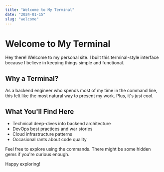 ```yaml
---
title: "Welcome to My Terminal"
date: "2024-01-15"
slug: "welcome"
---
```


# Welcome to My Terminal

Hey there! Welcome to my personal site. I built this terminal-style interface because I believe in keeping things simple and functional.

## Why a Terminal?

As a backend engineer who spends most of my time in the command line, this felt like the most natural way to present my work. Plus, it's just cool.

## What You'll Find Here

- Technical deep-dives into backend architecture
- DevOps best practices and war stories
- Cloud infrastructure patterns
- Occasional rants about code quality

Feel free to explore using the commands. There might be some hidden gems if you're curious enough.

Happy exploring!
